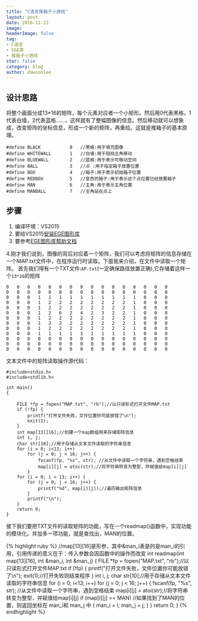 ```yaml
---
title: "C语言推箱子小游戏"
layout: post
date: 2016-11-22
image: 
headerImage: false
tag:
- C语言
- EGE库
- 推箱子小游戏
star: false
category: blog
author: dawsonlee
---
```


##  设计思路

将整个画面分成13*16的矩阵，每个元素对应者一个小矩形。然后用0代表黑格，1代表白墙，2代表蓝格……，这样就有了整幅图像的信息。然后移动就可以想象成，改变矩阵的坐标信息，形成一个新的矩阵，再重绘。这就是推箱子的基本原理。

    #define BLACK	        0   //黑格:用于填充图像
    #define WHITEWALL	    1	//白墙:用于阻挡主角移动
    #define BLUEWALL	    2	//蓝格:用于表示可移动空间
    #define BALL	        3	//点	:用于指定箱子放置位置
    #define BOX	            4	//箱子:用于表示初始箱子位置
    #define REDBOX	        5	//变色的箱子:用于表示这个点位置已经放置箱子
    #define MAN	            6	//主角:用于表示主角位置
    #define MANBALL         7   //主角站在点上

##  步骤
1.  编译环境：VS2015
2.  要给VS2015[安装EGE图形库][1]
3.  要参考[EGE图形库帮助文档][2]

  [1]: http://www.jianshu.com/p/b12163e5a0b7   "安装EGE图形库"
  [2]: http://misakamm.bitbucket.org/man/index.htm  "EGE图形库帮助文档"
  
4.刚才我们说到，图像的背后对应着一个矩阵，我们可以考虑将矩阵的信息存储在一个MAP.txt文件中，在程序运行时读取。下面我来介绍，在文件中读取一个矩阵。
首先我们得有一个TXT文件:`AP.txt`(一定确保路径放置正确),它存储着这样一个`13*16`的矩阵

    0	0	0	0	0	0	0	0	0	0	0	0	0	0	0	0	
    0	0	0	0	0	0	0	0	0	0	0	0	0	0	0	0	
    0	0	0	1	1	1	1	1	1	1	1	1	1	0	0	0	
    0	0	0	1	2	2	2	2	2	2	2	2	1	0	0	0	
    0	0	0	1	2	2	2	2	2	2	2	2	1	0	0	0	
    0	0	0	1	2	6	2	4	2	3	2	2	1	0	0	0	
    0	0	0	1	2	2	2	2	2	2	2	2	1	0	0	0	
    0	0	0	1	2	2	2	2	2	2	2	2	1	0	0	0	
    0	0	0	1	2	2	2	2	2	2	2	2	1	0	0	0	
    0	0	0	1	1	1	1	1	1	1	1	1	1	0	0	0	
    0	0	0	0	0	0	0	0	0	0	0	0	0	0	0	0	
    0	0	0	0	0	0	0	0	0	0	0	0	0	0	0	0	
    0	0	0	0	0	0	0	0	0	0	0	0	0	0	0	0
    
文本文件中的矩阵读取操作源代码：

    #include<stdio.h>
    #include<stdlib.h>

    int main()
    {

    	FILE *fp = fopen("MAP.txt", "rb");//以只读形式打开文件MAP.txt
    	if (!fp) {
    		printf("打开文件失败，文件位置你可能放错了\n");
    		exit(1);
    	}
    	int map[13][16];//创建一个map数组用来存储矩阵信息
    	int i, j;
    	char str[10];//用于存储从文本文件读取的字符串信息
    	for (i = 0; i<13; i++)
    		for (j = 0; j < 16; j++) {
    			fscanf(fp, "%s", str); //从文件中读取一个字符串，遇到空格结束
    			map[i][j] = atoi(str);//将字符串转变为整型，并赋值给map[i][j]
    		}
    	for (i = 0; i < 13; i++) {
    		for (j = 0; j < 16; j++) {
    			printf("%d", map[i][j]);//遍历输出矩阵信息
    		}
    		printf("\n");
       	}
    	return 0;
    }

接下我们要把TXT文件的读取矩阵的功能，写在一个readmap()函数中，实现功能的模块化。并加多一项功能，就是查找出，MAN的位置。

{% highlight ruby %}
//map[13][16]是形参，其中&man_i表是的是man_i的引用，引用传递的意义在于：传入参数会因函数中的操作而改变
int readmap(int map[13][16], int &man_i, int &man_j)
{
	FILE *fp = fopen("MAP.txt", "rb");//以只读形式打开文件MAP.txt
	if (!fp) {
		printf("打开文件失败，文件位置你可能放错了\n");
		exit(1);//打开失败则结束程序
	}
	int i, j;
	char str[10];//用于存储从文本文件读取的字符串信息
	for (i = 0; i<13; i++)
		for (j = 0; j < 16; j++) 
		{
			fscanf(fp, "%s", str); //从文件中读取一个字符串，遇到空格结束
			map[i][j] = atoi(str);//将字符串转变为整型，并赋值给map[i][j]
			if (map[i][j] == MAN) //如果找到了MAN的位置，则返回坐标在 man_i和 man_j 中
			{
				man_i = i;
				man_j = j;
			}
		}
	return 0;
}
{% endhighlight %}


